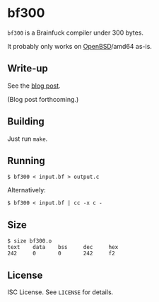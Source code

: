bf300
=====
`bf300` is a Brainfuck compiler under 300 bytes.

It probably only works on
[OpenBSD](https://www.openbsd.org/)/amd64
as-is.

Write-up
--------
See the
[blog post](https://briancallahan.net/blog/20210710).

(Blog post forthcoming.)

Building
--------
Just run `make`.

Running
-------
```
$ bf300 < input.bf > output.c
```
Alternatively:
```
$ bf300 < input.bf | cc -x c -
```

Size
----
```
$ size bf300.o
text    data    bss     dec     hex
242     0       0       242     f2
```

License
-------
ISC License. See `LICENSE` for details.
